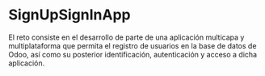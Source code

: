 # SignUpSignInApp
El reto consiste en el desarrollo de parte de una aplicación multicapa y multiplataforma que permita el registro de usuarios en la base de datos de Odoo, así como su posterior identificación, autenticación y acceso a dicha aplicación.
